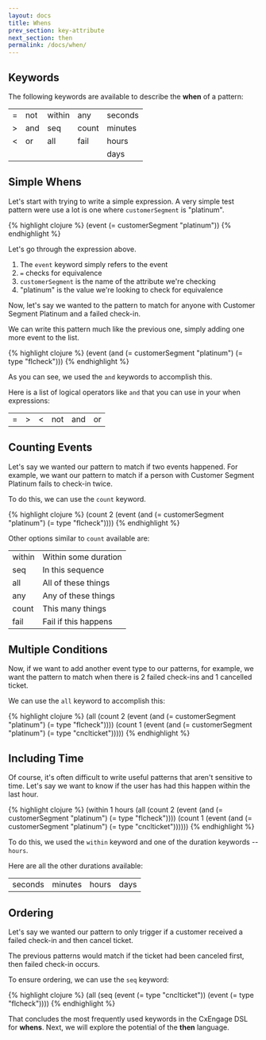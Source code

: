 ```yaml
---
layout: docs
title: Whens
prev_section: key-attribute
next_section: then
permalink: /docs/when/
---
```


## Keywords

The following keywords are available to describe the __when__ of a pattern:

<table class="pure-table">
  <tbody>
    <tr>
      <td>=</td>
      <td>not</td>
      <td>within</td>
      <td>any</td>
      <td>seconds</td>
    </tr>
    <tr>
      <td>&gt;</td>
      <td>and</td>
      <td>seq</td>
      <td>count</td>
      <td>minutes</td>
    </tr>
    <tr>
      <td>&lt;</td>
      <td>or</td>
      <td>all</td>
      <td>fail</td>
      <td>hours</td>
    </tr>
    <tr>
      <td></td>
      <td></td>
      <td></td>
      <td></td>
      <td>days</td>
    </tr>
  </tbody>
</table>

## Simple Whens

Let's start with trying to write a simple expression. A very simple test pattern
were use a lot is one where `customerSegment` is "platinum".

{% highlight clojure %}
(event (= customerSegment "platinum"))
{% endhighlight %}

Let's go through the expression above.

1. The `event` keyword simply refers to the event
2. `=` checks for equivalence
3. `customerSegment` is the name of the attribute we're checking
4. "platinum" is the value we're looking to check for equivalence

Now, let's say we wanted to the pattern to match for anyone with Customer Segment
Platinum and a failed check-in.

We can write this pattern much like the previous one, simply adding one more
event to the list.

{% highlight clojure %}
(event (and (= customerSegment "platinum")
            (= type "flcheck")))
{% endhighlight %}

As you can see, we used the `and` keywords to accomplish this.

Here is a list of logical operators like `and` that you can use in your when expressions:

<table class="pure-table">
  <tbody>
    <tr>
      <td>=</td>
      <td>&gt;</td>
      <td>&lt;</td>
      <td>not</td>
      <td>and</td>
      <td>or</td>
    </tr>
  </tbody>
</table>

## Counting Events

Let's say we wanted our pattern to match if two events happened. For example, we
want our pattern to match if a person with Customer Segment Platinum fails to
check-in twice.

To do this, we can use the `count` keyword.

{% highlight clojure %}
(count 2 (event (and (= customerSegment "platinum")
                     (= type "flcheck"))))
{% endhighlight %}

Other options similar to `count` available are:

<table class="pure-table">
  <tbody>
    <tr>
      <td>within</td>
      <td>Within some duration</td>
    </tr>
      <td>seq</td>
      <td>In this sequence</td>
    </tr>
      <td>all</td>
      <td>All of these things</td>
    </tr>
      <td>any</td>
      <td>Any of these things</td>
    </tr>
      <td>count</td>
      <td>This many things</td>
    </tr>
      <td>fail</td>
      <td>Fail if this happens</td>
    </tr>
  </tbody>
</table>

## Multiple Conditions

Now, if we want to add another event type to our patterns, for example, we want
the pattern to match when there is 2 failed check-ins and 1 cancelled ticket.

We can use the `all` keyword to accomplish this:

{% highlight clojure %}
(all (count 2 (event (and (= customerSegment "platinum")
                          (= type "flcheck"))))
     (count 1 (event (and (= customerSegment "platinum")
                          (= type "cnclticket")))))
{% endhighlight %}

## Including Time

Of course, it's often difficult to write useful patterns that aren't sensitive
to time. Let's say we want to know if the user has had this happen within the
last hour.

{% highlight clojure %}
(within 1 hours
        (all (count 2 (event (and (= customerSegment "platinum")
                                  (= type "flcheck"))))
             (count 1 (event (and (= customerSegment "platinum")
                                  (= type "cnclticket"))))))
{% endhighlight %}

To do this, we used the `within` keyword and one of the duration keywords --
`hours`.

Here are all the other durations available:

<table class="pure-table">
  <tbody>
    <tr>
      <td>seconds</td>
      <td>minutes</td>
      <td>hours</td>
      <td>days</td>
    </tr>
  </tbody>
</table>

## Ordering

Let's say we wanted our pattern to only trigger if a customer received a failed
check-in and then cancel ticket.

The previous patterns would match if the ticket had been canceled first, then
failed check-in occurs.

To ensure ordering, we can use the `seq` keyword:

{% highlight clojure %}
(all (seq (event (= type "cnclticket"))
          (event (= type "flcheck"))))
{% endhighlight %}

That concludes the most frequently used keywords in the CxEngage DSL for
__whens__. Next, we will explore the potential of the __then__ language.

